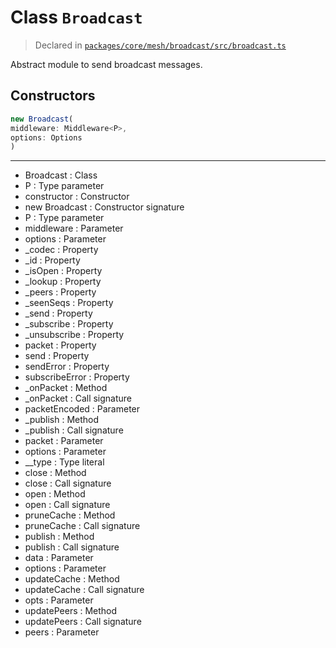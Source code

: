 # Class `Broadcast`
> Declared in [`packages/core/mesh/broadcast/src/broadcast.ts`](https://github.com/dxos/protocols/blob/main/packages/core/mesh/broadcast/src/broadcast.ts#L72)

Abstract module to send broadcast messages.

## Constructors
```ts
new Broadcast(
middleware: Middleware<P>,
options: Options
)
```

---
- Broadcast : Class
- P : Type parameter
- constructor : Constructor
- new Broadcast : Constructor signature
- P : Type parameter
- middleware : Parameter
- options : Parameter
- _codec : Property
- _id : Property
- _isOpen : Property
- _lookup : Property
- _peers : Property
- _seenSeqs : Property
- _send : Property
- _subscribe : Property
- _unsubscribe : Property
- packet : Property
- send : Property
- sendError : Property
- subscribeError : Property
- _onPacket : Method
- _onPacket : Call signature
- packetEncoded : Parameter
- _publish : Method
- _publish : Call signature
- packet : Parameter
- options : Parameter
- __type : Type literal
- close : Method
- close : Call signature
- open : Method
- open : Call signature
- pruneCache : Method
- pruneCache : Call signature
- publish : Method
- publish : Call signature
- data : Parameter
- options : Parameter
- updateCache : Method
- updateCache : Call signature
- opts : Parameter
- updatePeers : Method
- updatePeers : Call signature
- peers : Parameter
